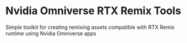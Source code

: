 # Nvidia Omniverse RTX Remix Tools
Simple toolkit for creating remixing assets compatible with RTX Remix runtime using Nvidia Omniverse apps

